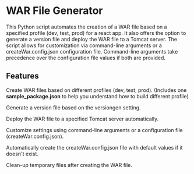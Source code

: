 # WAR File Generator

This Python script automates the creation of a WAR file based on a specified profile (dev, test, prod) for a react app. It also offers the option to generate a version file and deploy the WAR file to a Tomcat server. The script allows for customization via command-line arguments or a createWar.config.json configuration file. Command-line arguments take precedence over the configuration file values if both are provided.
## Features

  Create WAR files based on different profiles (dev, test, prod). (Includes one **sample_package.json** to help you understand how to build different profile)
     
  Generate a version file based on the versiongen setting.
  
  Deploy the WAR file to a specified Tomcat server automatically.
  
  Customize settings using command-line arguments or a configuration file (createWar.config.json).
  
  Automatically create the createWar.config.json file with default values if it doesn't exist.
  
  Clean-up temporary files after creating the WAR file.
  
